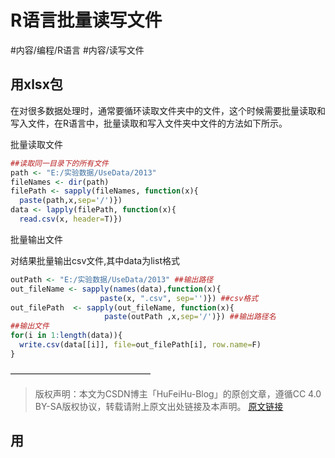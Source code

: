 # R语言批量读写文件

#内容/编程/R语言 
#内容/读写文件 


## 用xlsx包

在对很多数据处理时，通常要循环读取文件夹中的文件，这个时候需要批量读取和写入文件，在R语言中，批量读取和写入文件夹中文件的方法如下所示。

批量读取文件



```R
##读取同一目录下的所有文件
path <- "E:/实验数据/UseData/2013"
fileNames <- dir(path) 
filePath <- sapply(fileNames, function(x){ 
  paste(path,x,sep='/')})   
data <- lapply(filePath, function(x){
  read.csv(x, header=T)})  
```

批量输出文件

对结果批量输出csv文件,其中data为list格式

```R
outPath <- "E:/实验数据/UseData/2013" ##输出路径
out_fileName <- sapply(names(data),function(x){
                    paste(x, ".csv", sep='')}) ##csv格式
out_filePath  <- sapply(out_fileName, function(x){
                     paste(outPath ,x,sep='/')}) ##输出路径名
##输出文件
for(i in 1:length(data)){
  write.csv(data[[i]], file=out_filePath[i], row.name=F) 
}
```

————————————————

> 版权声明：本文为CSDN博主「HuFeiHu-Blog」的原创文章，遵循CC 4.0 BY-SA版权协议，转载请附上原文出处链接及本声明。
[原文链接](https://blog.csdn.net/u011596455/article/details/79601113)



## 用